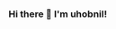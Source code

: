 ### Hi there 👋 I'm uhobnil!
<!---
- 👀 I’m interested in ...
- 🌱 I’m currently learning ...
- 💞️ I’m looking to collaborate on ...
- 📫 How to reach me ...


uhobnil/uhobnil is a ✨ special ✨ repository because its `README.md` (this file) appears on your GitHub profile.
You can click the Preview link to take a look at your changes.
--->
